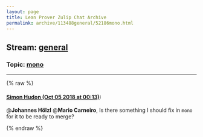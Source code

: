 ```yaml
---
layout: page
title: Lean Prover Zulip Chat Archive 
permalink: archive/113488general/52186mono.html
---
```


## Stream: [general](index.html)
### Topic: [mono](52186mono.html)

---


{% raw %}
#### [ Simon Hudon (Oct 05 2018 at 00:13)](https://leanprover.zulipchat.com/#narrow/stream/113488-general/topic/mono/near/135220027):
@**Johannes Hölzl**  @**Mario Carneiro**, Is there something I should fix in `mono` for it to be ready to merge?


{% endraw %}
